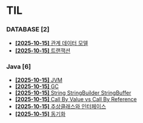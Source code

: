 # TIL
 
### DATABASE [2]
- [**[2025-10-15]**  관계 데이터 모델](https://github.com/A-lass/TIL/blob/main/DATABASE/관계_데이터_모델.md)
- [**[2025-10-15]**  트랜잭션](https://github.com/A-lass/TIL/blob/main/DATABASE/트랜잭션.md)
### Java [6]
- [**[2025-10-15]**  JVM](https://github.com/A-lass/TIL/blob/main/Java/JVM.md)
- [**[2025-10-15]**  GC](https://github.com/A-lass/TIL/blob/main/Java/GC.md)
- [**[2025-10-15]**  String StringBuilder StringBuffer](https://github.com/A-lass/TIL/blob/main/Java/String_StringBuilder_StringBuffer.md)
- [**[2025-10-15]**  Call By Value vs Call By Reference](https://github.com/A-lass/TIL/blob/main/Java/Call_By_Value_vs_Call_By_Reference.md)
- [**[2025-10-15]**  추상클래스와 인터페이스](https://github.com/A-lass/TIL/blob/main/Java/추상클래스와_인터페이스.md)
- [**[2025-10-15]**  동기화](https://github.com/A-lass/TIL/blob/main/Java/동기화.md)
